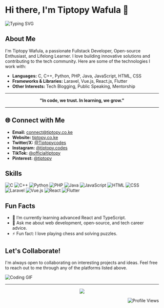 # Hi there, I'm Tiptopy Wafula 👋

![Typing SVG](https://readme-typing-svg.herokuapp.com?font=Fira+Code&weight=500&size=30&pause=1000&color=00F700&width=435&lines=Fullstack+Developer;Open-source+Enthusiast;Lifelong+Learner;Tech+Evangelist;Passionate+Problem+Solver)

## About Me

I'm Tiptopy Wafula, a passionate Fullstack Developer, Open-source Enthusiast, and Lifelong Learner. I love building innovative solutions and contributing to the tech community. Here are some of the technologies I work with:

- **Languages:** C, C++, Python, PHP, Java, JavaScript, HTML, CSS
- **Frameworks & Libraries:** Laravel, Vue.js, React.js, Flutter
- **Other Interests:** Tech Blogging, Public Speaking, Mentorship

---

<p align="center">
  <b>"In code, we trust. In learning, we grow."</b>
</p>

---

## 🌐 Connect with Me

- **Email:** [connect@tiptopy.co.ke](mailto:connect@tiptopy.co.ke)
- **Website:** [tiptopy.co.ke](https://tiptopy.co.ke)
- **Twitter/X:** [@Tiptopycodes](https://x.com/Tiptopycodes)
- **Instagram:** [@tiptopy.codes](https://www.instagram.com/tiptopy.codes/)
- **TikTok:** [@officialtiptopy](https://www.tiktok.com/@officialtiptopy)
- **Pinterest:** [@tiptopy](https://www.pinterest.com/tiptopy/)

## Skills

![C](https://img.shields.io/badge/C-A8B9CC?style=for-the-badge&logo=c&logoColor=white)
![C++](https://img.shields.io/badge/C++-00599C?style=for-the-badge&logo=c%2B%2B&logoColor=white)
![Python](https://img.shields.io/badge/Python-3776AB?style=for-the-badge&logo=python&logoColor=white)
![PHP](https://img.shields.io/badge/PHP-777BB4?style=for-the-badge&logo=php&logoColor=white)
![Java](https://img.shields.io/badge/Java-007396?style=for-the-badge&logo=java&logoColor=white)
![JavaScript](https://img.shields.io/badge/JavaScript-F7DF1E?style=for-the-badge&logo=javascript&logoColor=black)
![HTML](https://img.shields.io/badge/HTML5-E34F26?style=for-the-badge&logo=html5&logoColor=white)
![CSS](https://img.shields.io/badge/CSS3-1572B6?style=for-the-badge&logo=css3&logoColor=white)
![Laravel](https://img.shields.io/badge/Laravel-FF2D20?style=for-the-badge&logo=laravel&logoColor=white)
![Vue.js](https://img.shields.io/badge/Vue.js-4FC08D?style=for-the-badge&logo=vue.js&logoColor=white)
![React](https://img.shields.io/badge/React-61DAFB?style=for-the-badge&logo=react&logoColor=black)
![Flutter](https://img.shields.io/badge/Flutter-02569B?style=for-the-badge&logo=flutter&logoColor=white)

## Fun Facts

- 🌱 I’m currently learning advanced React and TypeScript.
- 💬 Ask me about web development, open-source, and tech career advice.
- ⚡ Fun fact: I love playing chess and solving puzzles.

## Let's Collaborate!

I'm always open to collaborating on interesting projects and ideas. Feel free to reach out to me through any of the platforms listed above.

![Coding GIF](https://media.giphy.com/media/13HgwGsXF0aiGY/giphy.gif)

---

<p align="center">
  <img src="https://img.shields.io/badge/✨-Thanks%20for%20visiting!-blue?style=for-the-badge">
</p>

<p align="right">
  <img src="https://img.shields.io/badge/Profile%20Views-27-blue?style=for-the-badge" alt="Profile Views"/>
</p>
